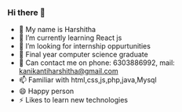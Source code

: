 ### Hi there 👋

<!--
**harshitha123kanikanti/harshitha123kanikanti** is a ✨ _special_ ✨ repository because its `README.md` (this file) appears on your GitHub profile.

Here are some ideas to get you started:

- 🔭 I’m currently working on ...
- 🌱 I’m currently learning ...
- 👯 I’m looking to collaborate on ...
- 🤔 I’m looking for help with ...
- 💬 Ask me about ...
- 📫 How to reach me: ...
- 😄 Pronouns: ...
- ⚡ Fun fact: ...
-->
- 🔭 My name is Harshitha
- 🌱 I’m currently learning React js
- 👯 I’m looking for internship oppurtunities
- 🤔 Final year computer science graduate
- 💬 Can contact me on phone: 6303886992, mail: kanikantiharshitha@gmail.com
- 📫 Familiar with html,css,js,php,java,Mysql
- 😄 Happy person 
- ⚡ Likes to learn new technologies

